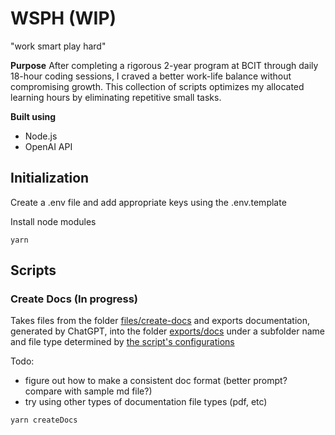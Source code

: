 # WSPH (WIP)

"work smart play hard"

**Purpose**
After completing a rigorous 2-year program at BCIT through daily 18-hour coding sessions, I craved a better work-life balance without compromising growth. This collection of scripts optimizes my allocated learning hours by eliminating repetitive small tasks.

**Built using**

- Node.js
- OpenAI API

## Initialization

Create a .env file and add appropriate keys using the .env.template

Install node modules

```
yarn
```

## Scripts

### Create Docs (In progress)

Takes files from the folder [files/create-docs](./src/create-doc-from-js/files) and exports documentation, generated by ChatGPT, into the folder [exports/docs](./exports/docs/) under a subfolder name and file type determined by [the script's configurations](./src/create-doc-from-js/config.ts)

Todo:

- figure out how to make a consistent doc format (better prompt? compare with sample md file?)
- try using other types of documentation file types (pdf, etc)

```
yarn createDocs
```
